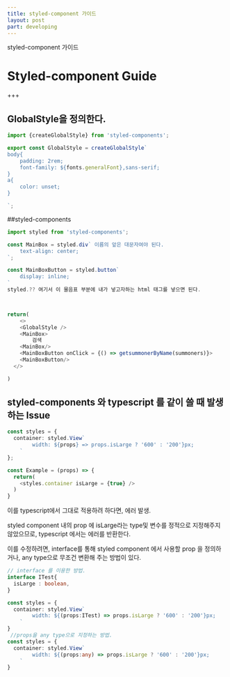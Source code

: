 ```yaml
---
title: styled-component 가이드
layout: post
part: developing
---
```


styled-component 가이드

Styled-component Guide
===

+++



## GlobalStyle을 정의한다. 

```typescript
import {createGlobalStyle} from 'styled-components';

export const GlobalStyle = createGlobalStyle` 
body{
	padding: 2rem;
	font-family: ${fonts.generalFont},sans-serif;
}
a{
	color: unset;
}

`;

```



##styled-components

```typescript
import styled from 'styled-components';

const MainBox = styled.div` 이름의 앞은 대문자여야 된다.
	text-align: center;
`;

const MainBoxButton = styled.button` 
	display: inline;
`
styled.?? 여기서 이 물음표 부분에 내가 넣고자하는 html 태그를 넣으면 된다.



return(
	<>
  	<GlobalStyle /> 
  	<MainBox>
  		검색
  	<MainBox/>
  	<MainBoxButton onClick = {() => getsummonerByName(summoners)}>
  	<MainBoxButton/>
  </>

)
```



## styled-components 와 typescript 를 같이 쓸 때 발생하는 Issue

```typescript
const styles = {
  container: styled.View`
		width: ${props} => props.isLarge ? '600' : '200'}px;
	`
};

const Example = (props) => {
  return(
  	<styles.container isLarge = {true} />
  )
}
```

이를 typescript에서 그대로 적용하려 하다면, 에러 발생.

styled component 내의 prop 에 isLarge라는 type및 변수를 정적으로 지정해주지 않았으므로, typescript 에서는 에러를 반환한다.

이를 수정하려면, interface를 통해 styled component 에서 사용할 prop 을 정의하거나, any type으로 무조건 변환해 주는 방법이 있다.

```typescript
// interface 를 이용한 방법.
interface ITest{
  isLarge : boolean,
}

const styles = {
  container: styled.View`
		width: ${(props:ITest) => props.isLarge ? '600' : '200'}px;
	` 
}
 //props을 any type으로 지정하는 방법.
const styles = { 
  container: styled.View`
		width: ${(props:any) => props.isLarge ? '600' : '200'}px;
	`
}
```
